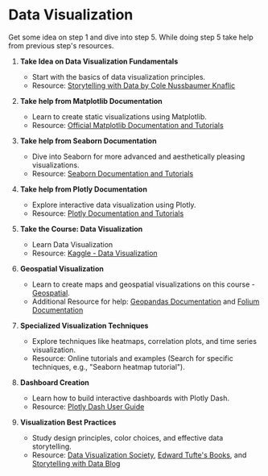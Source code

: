 # Data Visualization

Get some idea on step 1 and dive into step 5. While doing step 5 take help from previous step's resources.

1. **Take Idea on Data Visualization Fundamentals**
   - Start with the basics of data visualization principles.
   - Resource: [Storytelling with Data by Cole Nussbaumer Knaflic](https://github.com/gabriellearruda/storytelling-with-data)

2. **Take help from Matplotlib Documentation**
   - Learn to create static visualizations using Matplotlib.
   - Resource: [Official Matplotlib Documentation and Tutorials](https://matplotlib.org/stable/contents.html)

3. **Take help from Seaborn Documentation**
   - Dive into Seaborn for more advanced and aesthetically pleasing visualizations.
   - Resource: [Seaborn Documentation and Tutorials](https://seaborn.pydata.org/)

4. **Take help from Plotly Documentation**
   - Explore interactive data visualization using Plotly.
   - Resource: [Plotly Documentation and Tutorials](https://plotly.com/python/)

5. **Take the Course: Data Visualization**
   - Learn Data Visualization
   - Resource: [Kaggle - Data Visualization](https://www.kaggle.com/learn/data-visualization) 

5. **Geospatial Visualization**
   - Learn to create maps and geospatial visualizations on this course - [Geospatial](https://www.kaggle.com/learn/geospatial-analysis).
   - Additional Resource for help: [Geopandas Documentation](https://geopandas.org/en/stable/index.html) and [Folium Documentation](https://python-visualization.github.io/folium/)

6. **Specialized Visualization Techniques**
   - Explore techniques like heatmaps, correlation plots, and time series visualization.
   - Resource: Online tutorials and examples (Search for specific techniques, e.g., "Seaborn heatmap tutorial").

7. **Dashboard Creation**
   - Learn how to build interactive dashboards with Plotly Dash.
   - Resource: [Plotly Dash User Guide](https://dash.plotly.com/introduction)

8. **Visualization Best Practices**
   - Study design principles, color choices, and effective data storytelling.
   - Resource: [Data Visualization Society](https://www.datavisualizationsociety.com/), [Edward Tufte's Books](https://www.edwardtufte.com/tufte/books_vdqi), and [Storytelling with Data Blog](http://www.storytellingwithdata.com/blog)
